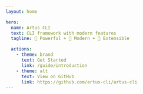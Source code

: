 ```yaml
---
layout: home

hero:
  name: Artus CLI
  text: CLI framework with modern features
  tagline: 💪 Powerful + 🚀 Modern + 🎢 Extensible

  actions:
    - theme: brand
      text: Get Started
      link: /guide/introduction
    - theme: alt
      text: View on GitHub
      link: https://github.com/artus-cli/artus-cli
---
```


